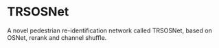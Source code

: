 TRSOSNet
===========
A novel pedestrian re-identification network called TRSOSNet, based on OSNet, rerank and channel shuffle.

